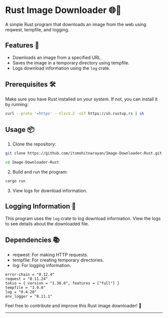# Rust Image Downloader 🌐🦀

A simple Rust program that downloads an image from the web using reqwest, tempfile, and logging.

## Features 🚀

- Downloads an image from a specified URL.
- Saves the image in a temporary directory using tempfile.
- Logs download information using the `log` crate.

## Prerequisites 🛠️

Make sure you have Rust installed on your system. If not, you can install it by running:

```bash
curl --proto '=https' --tlsv1.2 -sSf https://sh.rustup.rs | sh
```

## Usage 📦

1. Clone the repository:

```bash
git clone https://github.com/itsmohitnarayan/Image-Downloader-Rust.git

cd Image-Downloader-Rust
```

2. Build and run the program:

```bash
cargo run
```

3. View logs for download information.

## Logging Information 📝

This program uses the `log` crate to log download information. View the logs to see details about the downloaded file.

## Dependencies 📚

- reqwest: For making HTTP requests.
- tempfile: For creating temporary directories.
- log: For logging information.

```
error-chain = "0.12.4"
reqwest = "0.11.24"
tokio = { version = "1.36.0", features = ["full"] }
tempfile = "3.9.0"
log = "0.4.20"
env_logger = "0.11.1"
```

Feel free to contribute and improve this Rust image downloader! 🤝

--------------------------------------------------------------------------------
